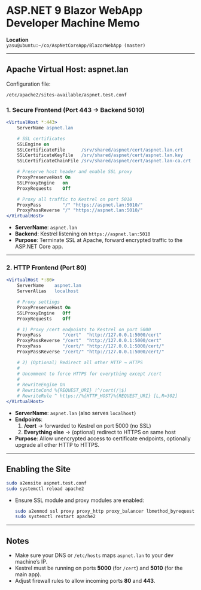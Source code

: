 # ASP.NET 9 Blazor WebApp Developer Machine Memo

**Location**  
`yasu@ubuntu:~/co/AspNetCoreApp/BlazorWebApp (master)`

---

## Apache Virtual Host: aspnet.lan

Configuration file:  
```
/etc/apache2/sites-available/aspnet.test.conf
```

### 1. Secure Frontend (Port 443 → Backend 5010)

```apache
<VirtualHost *:443>
    ServerName aspnet.lan

    # SSL certificates
    SSLEngine on
    SSLCertificateFile      /srv/shared/aspnet/cert/aspnet.lan.crt
    SSLCertificateKeyFile   /srv/shared/aspnet/cert/aspnet.lan.key
    SSLCertificateChainFile /srv/shared/aspnet/cert/aspnet.lan-ca.crt

    # Preserve host header and enable SSL proxy
    ProxyPreserveHost On
    SSLProxyEngine   on
    ProxyRequests    Off

    # Proxy all traffic to Kestrel on port 5010
    ProxyPass        "/" "https://aspnet.lan:5010/"
    ProxyPassReverse "/" "https://aspnet.lan:5010/"
</VirtualHost>
```

- **ServerName**: `aspnet.lan`  
- **Backend**: Kestrel listening on `https://aspnet.lan:5010`  
- **Purpose**: Terminate SSL at Apache, forward encrypted traffic to the ASP.NET Core app.

---

### 2. HTTP Frontend (Port 80)

```apache
<VirtualHost *:80>
    ServerName    aspnet.lan
    ServerAlias   localhost

    # Proxy settings
    ProxyPreserveHost On
    SSLProxyEngine   Off
    ProxyRequests    Off

    # 1) Proxy /cert endpoints to Kestrel on port 5000
    ProxyPass        "/cert"  "http://127.0.0.1:5000/cert"
    ProxyPassReverse "/cert"  "http://127.0.0.1:5000/cert"
    ProxyPass        "/cert/" "http://127.0.0.1:5000/cert/"
    ProxyPassReverse "/cert/" "http://127.0.0.1:5000/cert/"

    # 2) (Optional) Redirect all other HTTP → HTTPS
    #
    # Uncomment to force HTTPS for everything except /cert
    #
    # RewriteEngine On
    # RewriteCond %{REQUEST_URI} !^/cert(/|$)
    # RewriteRule ^ https://%{HTTP_HOST}%{REQUEST_URI} [L,R=302]
</VirtualHost>
```

- **ServerName**: `aspnet.lan` (also serves `localhost`)  
- **Endpoints**:
  1. **/cert** → forwarded to Kestrel on port 5000 (no SSL)  
  2. **Everything else** → (optional) redirect to HTTPS on same host  
- **Purpose**: Allow unencrypted access to certificate endpoints, optionally upgrade all other HTTP to HTTPS.

---

## Enabling the Site

```bash
sudo a2ensite aspnet.test.conf
sudo systemctl reload apache2
```

- Ensure SSL module and proxy modules are enabled:
  ```bash
  sudo a2enmod ssl proxy proxy_http proxy_balancer lbmethod_byrequests rewrite
  sudo systemctl restart apache2
  ```

---

## Notes

- Make sure your DNS or `/etc/hosts` maps `aspnet.lan` to your dev machine’s IP.
- Kestrel must be running on ports **5000** (for `/cert`) and **5010** (for the main app).
- Adjust firewall rules to allow incoming ports **80** and **443**.
